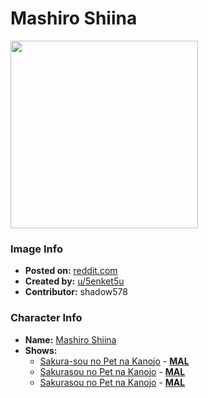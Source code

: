 # Mashiro Shiina

<img src="https://raw.githubusercontent.com/shadow578/Project-Padoru/master/Padoru/pet-girl-shiina-mashiro.png" height="300">

### Image Info
* **Posted on:**     [reddit.com](https://www.reddit.com/r/Padoru/comments/dgdnhs/shiina_mashiro_from_sakurasou_no_pet_na_kanojo/)
* **Created by:**    [u/5enket5u](https://github.com/shadow578/Project-Padoru/blob/master/table-of-contents/creators/u5enket5u.md)
* **Contributor:**   shadow578

### Character Info
* **Name:**   [Mashiro Shiina](https://myanimelist.net/character/61371)
* **Shows:**
  * [Sakura-sou no Pet na Kanojo](https://github.com/shadow578/Project-Padoru/blob/master/table-of-contents/shows/SakurasounoPetnaKanojo.md) - [__MAL__](https://myanimelist.net/anime/13759/Sakura-sou_no_Pet_na_Kanojo)
  * [Sakurasou no Pet na Kanojo](https://github.com/shadow578/Project-Padoru/blob/master/table-of-contents/shows/SakurasounoPetnaKanojo.md) - [__MAL__](https://myanimelist.net/manga/28107/Sakurasou_no_Pet_na_Kanojo)
  * [Sakurasou no Pet na Kanojo](https://github.com/shadow578/Project-Padoru/blob/master/table-of-contents/shows/SakurasounoPetnaKanojo.md) - [__MAL__](https://myanimelist.net/manga/30051/Sakurasou_no_Pet_na_Kanojo)


